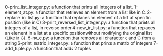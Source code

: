 0-print_list_integer.py: a function that prints all integers of a list.
1-element_at.py: a function that retrieves an element from a list like in C.
2-replace_in_list.py: a function that replaces an element of a list at specific position (like in C)
3-print_reversed_list_integer.py: a function that prints all integers of a list, in reverse order
4-new_in_list.py: a function that replaces an element in a list at a specific positionwithout modifying the original list (Like in C).
5-no_c.py: a function that removes all character c and C from a string
6-print_matrix_integer.py: a function that prints a matrix of integers
7-add_tuple.py: a function that adds 2 tuples
